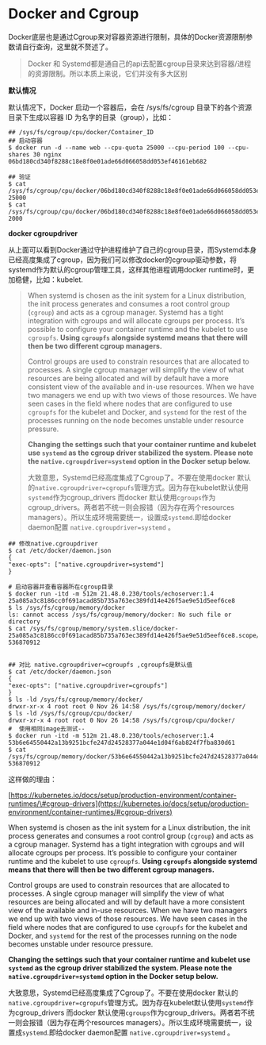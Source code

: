 # Docker and Cgroup

Docker底层也是通过Cgroup来对容器资源进行限制，具体的Docker资源限制参数请自行查询，这里就不赘述了。

> Docker 和 Systemd都是通自己的api去配置cgroup目录来达到容器/进程的资源限制。所以本质上来说，它们并没有多大区别

**默认情况**

默认情况下，Docker 启动一个容器后，会在 /sys/fs/cgroup 目录下的各个资源目录下生成以容器 ID 为名字的目录（group），比如：

```text
## /sys/fs/cgroup/cpu/docker/Container_ID
## 启动容器
$ docker run -d --name web --cpu-quota 25000 --cpu-period 100 --cpu-shares 30 nginx
06bd180cd340f8288c18e8f0e01ade66d066058dd053ef46161eb682
​
## 验证
$ cat /sys/fs/cgroup/cpu/docker/06bd180cd340f8288c18e8f0e01ade66d066058dd053ef46161eb682ab69ec24/cpu.cfs_quota_us
25000
$ cat /sys/fs/cgroup/cpu/docker/06bd180cd340f8288c18e8f0e01ade66d066058dd053ef46161eb682ab69ec24/cpu.cfs_period_us
2000
```

**docker cgroupdriver**

从上面可以看到Docker通过守护进程维护了自己的cgroup目录，而Systemd本身已经高度集成了cgroup，因为我们可以修改docker的cgroup驱动参数，将systemd作为默认的cgroup管理工具，这样其他进程调用docker runtime时，更加稳健，比如：kubelet.

> When systemd is chosen as the init system for a Linux distribution, the init process generates and consumes a root control group \(`cgroup`\) and acts as a cgroup manager. Systemd has a tight integration with cgroups and will allocate cgroups per process. It’s possible to configure your container runtime and the kubelet to use `cgroupfs`. **Using `cgroupfs` alongside systemd means that there will then be two different cgroup managers.**
>
> Control groups are used to constrain resources that are allocated to processes. A single cgroup manager will simplify the view of what resources are being allocated and will by default have a more consistent view of the available and in-use resources. When we have two managers we end up with two views of those resources. We have seen cases in the field where nodes that are configured to use `cgroupfs` for the kubelet and Docker, and `systemd` for the rest of the processes running on the node becomes unstable under resource pressure.
>
> **Changing the settings such that your container runtime and kubelet use `systemd` as the cgroup driver stabilized the system. Please note the `native.cgroupdriver=systemd` option in the Docker setup below.**
>
> 大致意思，Systemd已经高度集成了Cgroup了。不要在使用docker 默认的`native.cgroupdriver=cgropufs`管理方式。因为存在kubelet默认使用`systemd`作为cgroup\_drivers 而docker 默认使用`cgroups`作为cgroup\_drivers。两者若不统一则会报错（因为存在两个resources managers）。所以生成环境需要统一，设置成`systemd`.即给docker daemon配置 `native.cgroupdriver=systemd` 。

```text
## 修改native.cgroupdriver
$ cat /etc/docker/daemon.json 
{
"exec-opts": ["native.cgroupdriver=systemd"]
}
​
# 启动容器并查看容器所在cgroup目录
$ docker run -itd -m 512m 21.48.0.230/tools/echoserver:1.4 
25a085a3c8186cc0f691acad85b735a763ec389fd14e426f5ae9e51d5eef6ce8
$ ls /sys/fs/cgroup/memory/docker
ls: cannot access /sys/fs/cgroup/memory/docker: No such file or directory
$ cat /sys/fs/cgroup/memory/system.slice/docker-25a085a3c8186cc0f691acad85b735a763ec389fd14e426f5ae9e51d5eef6ce8.scope/memory.limit_in_bytes
536870912
​
​
## 对比 native.cgroupdriver=cgroupfs ,cgroupfs是默认值
$ cat /etc/docker/daemon.json 
{
"exec-opts": ["native.cgroupdriver=cgroupfs"]
}
$ ls -ld /sys/fs/cgroup/memory/docker/
drwxr-xr-x 4 root root 0 Nov 26 14:58 /sys/fs/cgroup/memory/docker/
$ ls -ld /sys/fs/cgroup/cpu/docker/
drwxr-xr-x 4 root root 0 Nov 26 14:58 /sys/fs/cgroup/cpu/docker/
#  使用相同image去测试--
$ docker run -itd -m 512m 21.48.0.230/tools/echoserver:1.4 
53b6e64550442a13b9251bcfe247d24528377a044e1d04f6ab824f7fba830d61
$ cat /sys/fs/cgroup/memory/docker/53b6e64550442a13b9251bcfe247d24528377a044e1d04f6ab824f7fba830d61/memory.limit_in_bytes 
536870912
```

这样做的理由：

[https://kubernetes.io/docs/setup/production-environment/container-runtimes/\#cgroup-drivers](https://kubernetes.io/docs/setup/production-environment/container-runtimes/#cgroup-drivers)

When systemd is chosen as the init system for a Linux distribution, the init process generates and consumes a root control group \(`cgroup`\) and acts as a cgroup manager. Systemd has a tight integration with cgroups and will allocate cgroups per process. It’s possible to configure your container runtime and the kubelet to use `cgroupfs`. **Using `cgroupfs` alongside systemd means that there will then be two different cgroup managers.**

Control groups are used to constrain resources that are allocated to processes. A single cgroup manager will simplify the view of what resources are being allocated and will by default have a more consistent view of the available and in-use resources. When we have two managers we end up with two views of those resources. We have seen cases in the field where nodes that are configured to use `cgroupfs` for the kubelet and Docker, and `systemd` for the rest of the processes running on the node becomes unstable under resource pressure.

**Changing the settings such that your container runtime and kubelet use `systemd` as the cgroup driver stabilized the system. Please note the `native.cgroupdriver=systemd` option in the Docker setup below.**

大致意思，Systemd已经高度集成了Cgroup了。不要在使用docker 默认的`native.cgroupdriver=cgropufs`管理方式。因为存在kubelet默认使用`systemd`作为cgroup\_drivers 而docker 默认使用`cgroups`作为cgroup\_drivers。两者若不统一则会报错（因为存在两个resources managers）。所以生成环境需要统一，设置成`systemd`.即给docker daemon配置 `native.cgroupdriver=systemd` 。

